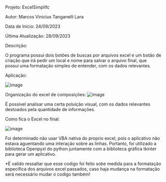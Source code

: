 Projeto: ExcelSimplifc

Autor: Marcos Vinicius Tanganelli Lara

Data de Início: 24/09/2023

Última Atualização: 28/09/2023

Descrição:

O programa possui dois botões de buscas por arquivos excel e um botão de criação que irá pedir um local e nome para salvar o arquivo final,
que possui uma formatação simples de entender, com os dados relevantes.

Aplicação:

![image](https://github.com/MarcosTanganelli/ExcelSimplifc/assets/88058554/06dfc304-21d5-4315-a8fa-e5c9cb1247ae)

Organização do excel de composições:
![image](https://github.com/MarcosTanganelli/ExcelSimplifc/assets/88058554/154986fb-4a43-4b3a-b234-506edca9710d)

É possível analisar uma certa poluição visual, com os dados relevantes destoados pela quantidade de informações.


Como fica o Excel no final:

![image](https://github.com/MarcosTanganelli/ExcelSimplifc/assets/88058554/ae7d2c3a-c560-4f50-8307-932a2abb3295)

Foi determinado não usar VBA nativa do proprio excel, pois o aplicativo não estava aguentando uma interação sobre as linhas. 
Portanto, foi utilizado a biblioteca Openpyxl do python juntamente com a biblioteca gráfica tkinter para gerar um aplicativo.

*É valido ressaltar que esse codigo foi feito sobe medida para a formatação especifica dos arquivos excel passados, caso haja mudança na formatação será necessário mudar o codigo também!


